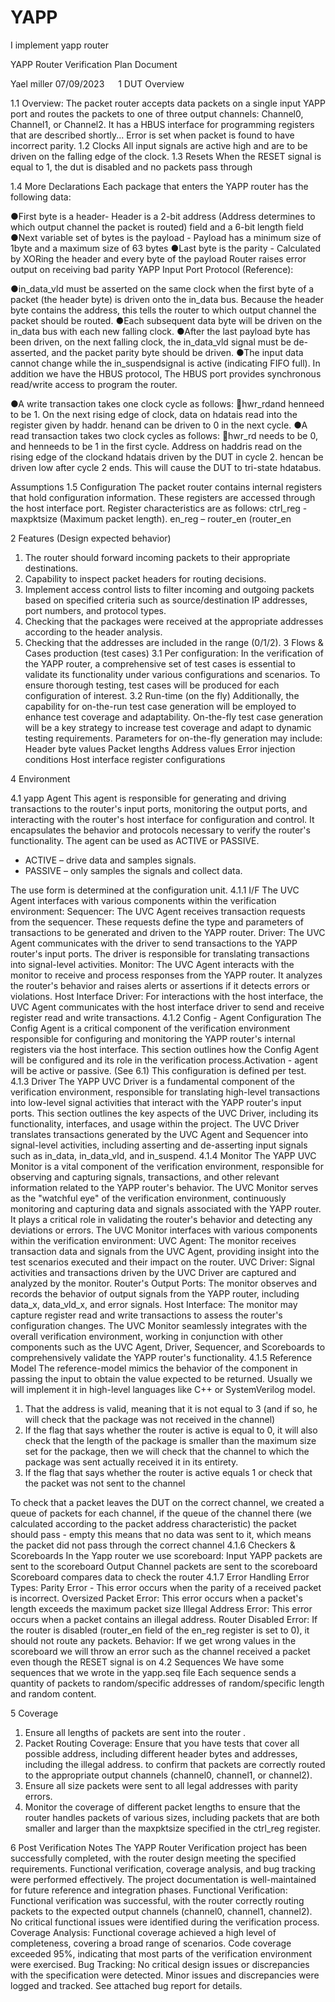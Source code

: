 # YAPP
I implement yapp router

 
YAPP Router
Verification Plan Document

Yael miller
07/09/2023
 
1	DUT Overview









1.1	Overview:
The packet router accepts data packets on a single input YAPP port and routes the packets to one of three output channels: Channel0, Channel1, or Channel2.  It has a HBUS interface for programming registers that are described shortly...
Error is set when packet is found to have incorrect parity.
1.2	Clocks
All input signals are active high and are to be driven on the falling edge of the clock.
1.3	Resets 
When the RESET signal is equal to 1, the dut is disabled and no packets pass through

1.4	More Declarations
Each package that enters the YAPP router has the following data:

●First byte is a header- Header is a 2-bit address (Address determines to which output channel the packet is      routed) field and a 6-bit length field  
●Next variable set of bytes is the payload - Payload has a minimum size of 1byte and a maximum size of 63     bytes
●Last byte is the parity - Calculated by XORing the header and every byte of the payload 
  Router raises error output on receiving bad parity
YAPP Input Port Protocol (Reference):

●in_data_vld must be asserted on the same clock when the first byte of a packet (the header byte) is driven onto the in_data bus. Because the header byte contains the address, this tells the router to which output channel the packet should be routed.
●Each subsequent data byte will be driven on the in_data bus with each new falling clock.
●After the last payload byte has been driven, on the next falling clock, the in_data_vld signal must be de-asserted, and the packet parity byte should be driven.
●The input data cannot change while the in_suspendsignal is active (indicating FIFO full).
In addition we have the HBUS protocol, The HBUS  port provides synchronous read/write access to program the router.

●A write transaction takes one clock cycle as follows:
hwr_rdand henneed to be 1. On the next rising edge of clock, data on hdatais read into the register given by haddr. henand can be driven to 0 in the next cycle.
●A read transaction takes two clock cycles as follows:
hwr_rd needs to be 0, and henneeds to be 1 in the first cycle. Address on haddris read on the rising edge of the clockand hdatais driven by the DUT in cycle 2. hencan be driven low after cycle 2 ends. This will cause the DUT to tri-state hdatabus.




Assumptions
1.5	Configuration
The packet router contains internal registers that hold configuration information. These registers are accessed through the host interface port. Register characteristics are as follows:
ctrl_reg - maxpktsize (Maximum packet length).
en_reg – router_en (router_en
 



2	Features (Design expected behavior)
1.	The router should forward incoming packets to their appropriate destinations.
2.	Capability to inspect packet headers for routing decisions.
3.	Implement access control lists to filter incoming and outgoing packets based on specified criteria such as source/destination IP addresses, port numbers, and protocol types.
4.	Checking that the packages were received at the appropriate addresses according to the header analysis.
5.	Checking that the addresses are included in the range (0/1/2).
3	Flows & Cases production (test cases)
3.1	Per configuration: 
In the verification of the YAPP router, a comprehensive set of test cases is essential to validate its functionality under various configurations and scenarios. To ensure thorough testing, test cases will be produced for each configuration of interest.
3.2	Run-time (on the fly)
Additionally, the capability for on-the-run test case generation will be employed to enhance test coverage and adaptability.
On-the-fly test case generation will be a key strategy to increase test coverage and adapt to dynamic testing requirements.
Parameters for on-the-fly generation may include:
Header byte values
Packet lengths
Address values
Error injection conditions
Host interface register configurations

4	Environment

 
4.1	yapp Agent
This agent is responsible for generating and driving transactions to the router's input ports, monitoring the output ports, and interacting with the router's host interface for configuration and control. It encapsulates the behavior and protocols necessary to verify the router's functionality.
The agent can be used as ACTIVE or PASSIVE.
-	ACTIVE – drive data and samples signals. 
-	PASSIVE – only samples the signals and collect data. 

The use form is determined at the configuration unit.
4.1.1	I/F 
The UVC Agent interfaces with various components within the verification environment:
Sequencer: The UVC Agent receives transaction requests from the sequencer. These requests define the type and parameters of transactions to be generated and driven to the YAPP router.
Driver: The UVC Agent communicates with the driver to send transactions to the YAPP router's input ports. The driver is responsible for translating transactions into signal-level activities.
Monitor: The UVC Agent interacts with the monitor to receive and process responses from the YAPP router. It analyzes the router's behavior and raises alerts or assertions if it detects errors or violations.
Host Interface Driver: For interactions with the host interface, the UVC Agent communicates with the host interface driver to send and receive register read and write transactions.
4.1.2	Config - Agent Configuration
The Config Agent is a critical component of the verification environment responsible for configuring and monitoring the YAPP router's internal registers via the host interface. This section outlines how the Config Agent will be configured and its role in the verification process.Activation - agent will be active or passive. (See 6.1) 
This configuration is defined per test.
4.1.3	Driver
The YAPP UVC Driver is a fundamental component of the verification environment, responsible for translating high-level transactions into low-level signal activities that interact with the YAPP router's input ports. This section outlines the key aspects of the UVC Driver, including its functionality, interfaces, and usage within the project.
The UVC Driver translates transactions generated by the UVC Agent and Sequencer into signal-level activities, including asserting and de-asserting input signals such as in_data, in_data_vld, and in_suspend.
4.1.4	Monitor 
The YAPP UVC Monitor is a vital component of the verification environment, responsible for observing and capturing signals, transactions, and other relevant information related to the YAPP router's behavior.
The UVC Monitor serves as the "watchful eye" of the verification environment, continuously monitoring and capturing data and signals associated with the YAPP router. It plays a critical role in validating the router's behavior and detecting any deviations or errors.
The UVC Monitor interfaces with various components within the verification environment:
UVC Agent: The monitor receives transaction data and signals from the UVC Agent, providing insight into the test scenarios executed and their impact on the router.
UVC Driver: Signal activities and transactions driven by the UVC Driver are captured and analyzed by the monitor.
Router's Output Ports: The monitor observes and records the behavior of output signals from the YAPP router, including data_x, data_vld_x, and error signals.
Host Interface: The monitor may capture register read and write transactions to assess the router's configuration changes.
The UVC Monitor seamlessly integrates with the overall verification environment, working in conjunction with other components such as the UVC Agent, Driver, Sequencer, and Scoreboards to comprehensively validate the YAPP router's functionality.
4.1.5	Reference Model
 The reference-model mimics the behavior of the component in passing the input to obtain the value expected to be returned. Usually we will implement it in high-level languages like C++ or SystemVerilog model.
1. That the address is valid, meaning that it is not equal to 3 (and if so, he will check that the package was not received in the channel)
2. If the flag that says whether the router is active is equal to 0, it will also check that the length of the package is smaller than the maximum size set for the package, then we will check that the channel to which the package was sent actually received it in its entirety.
3. If the flag that says whether the router is active equals 1 or check that the packet was not sent to the channel

To check that a packet leaves the DUT on the correct channel, we created a queue of packets for each channel, if the queue of the channel there (we calculated according to the packet address characteristic) the packet should pass - empty this means that no data was sent to it, which means the packet did not pass through the correct channel
4.1.6	Checkers & Scoreboards
In the Yapp router we use scoreboard:
 Input YAPP packets are sent to the scoreboard
 Output Channel packets are sent to the scoreboard
 Scoreboard compares data to check the router
4.1.7	Error Handling
Error Types:
Parity Error  - This error occurs when the parity of a received packet is incorrect.
Oversized Packet Error: This error occurs when a packet's length exceeds the maximum packet size
Illegal Address Error: This error occurs when a packet contains an illegal address.
Router Disabled Error: If the router is disabled (router_en field of the en_reg register is set to 0), it should not route any packets.
Behavior: If we get wrong values in the scoreboard we will throw an error such as the channel received a packet even though the RESET signal is on
4.2	Sequences
We have some sequences that we wrote in the yapp.seq file
Each sequence sends a quantity of packets to random/specific addresses
of random/specific length and random content.

5	Coverage

1.	Ensure all lengths of packets are sent into the router .
2.	Packet Routing Coverage: Ensure that you have tests that cover all possible address, including different header bytes and addresses, including the illegal address.  to confirm that packets are correctly routed to the appropriate output channels (channel0, channel1, or channel2). 
3.	Ensure all size packets were sent to all legal addresses with parity errors. 
4.	Monitor the coverage of different packet lengths to ensure that the router handles packets of various sizes, including packets that are both smaller and larger than the maxpktsize specified in the ctrl_reg register.


6	Post Verification Notes
The YAPP Router Verification project has been successfully completed, with the router design meeting the specified requirements. Functional verification, coverage analysis, and bug tracking were performed effectively. The project documentation is well-maintained for future reference and integration phases.
Functional Verification:
Functional verification was successful, with the router correctly routing packets to the expected output channels (channel0, channel1, channel2).
No critical functional issues were identified during the verification process.
Coverage Analysis:
Functional coverage achieved a high level of completeness, covering a broad range of scenarios.
Code coverage exceeded 95%, indicating that most parts of the verification environment were exercised.
Bug Tracking:
No critical design issues or discrepancies with the specification were detected.
Minor issues and discrepancies were logged and tracked. See attached bug report for details.


